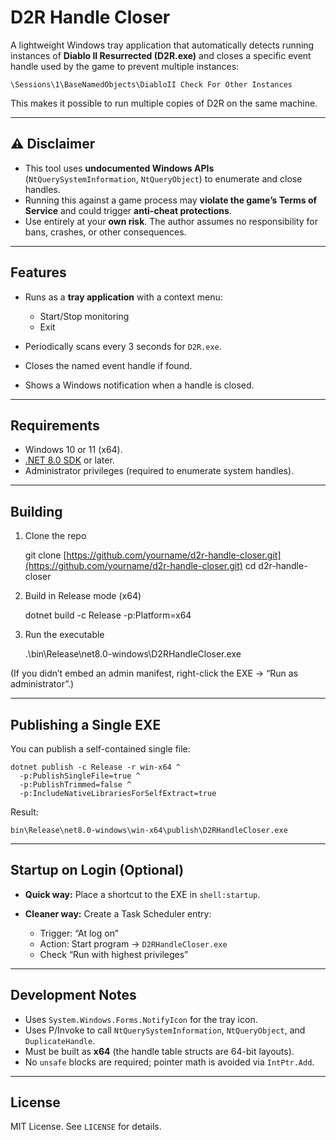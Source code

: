 # D2R Handle Closer

A lightweight Windows tray application that automatically detects running instances of **Diablo II Resurrected (D2R.exe)** and closes a specific event handle used by the game to prevent multiple instances:

`\Sessions\1\BaseNamedObjects\DiabloII Check For Other Instances`

This makes it possible to run multiple copies of D2R on the same machine.

---

## ⚠️ Disclaimer

* This tool uses **undocumented Windows APIs** (`NtQuerySystemInformation`, `NtQueryObject`) to enumerate and close handles.
* Running this against a game process may **violate the game’s Terms of Service** and could trigger **anti-cheat protections**.
* Use entirely at your **own risk**. The author assumes no responsibility for bans, crashes, or other consequences.

---

## Features

* Runs as a **tray application** with a context menu:

  * Start/Stop monitoring
  * Exit
* Periodically scans every 3 seconds for `D2R.exe`.
* Closes the named event handle if found.
* Shows a Windows notification when a handle is closed.

---

## Requirements

* Windows 10 or 11 (x64).
* [.NET 8.0 SDK](https://dotnet.microsoft.com/en-us/download/dotnet/8.0) or later.
* Administrator privileges (required to enumerate system handles).

---

## Building

1. Clone the repo

   git clone [https://github.com/yourname/d2r-handle-closer.git](https://github.com/yourname/d2r-handle-closer.git)
   cd d2r-handle-closer

2. Build in Release mode (x64)

   dotnet build -c Release -p:Platform=x64

3. Run the executable

   .\bin\Release\net8.0-windows\D2RHandleCloser.exe

(If you didn’t embed an admin manifest, right-click the EXE → “Run as administrator”.)

---

## Publishing a Single EXE

You can publish a self-contained single file:

```
dotnet publish -c Release -r win-x64 ^
  -p:PublishSingleFile=true ^
  -p:PublishTrimmed=false ^
  -p:IncludeNativeLibrariesForSelfExtract=true
```

Result:

```
bin\Release\net8.0-windows\win-x64\publish\D2RHandleCloser.exe
```

---

## Startup on Login (Optional)

* **Quick way:** Place a shortcut to the EXE in `shell:startup`.
* **Cleaner way:** Create a Task Scheduler entry:

  * Trigger: “At log on”
  * Action: Start program → `D2RHandleCloser.exe`
  * Check “Run with highest privileges”

---

## Development Notes

* Uses `System.Windows.Forms.NotifyIcon` for the tray icon.
* Uses P/Invoke to call `NtQuerySystemInformation`, `NtQueryObject`, and `DuplicateHandle`.
* Must be built as **x64** (the handle table structs are 64-bit layouts).
* No `unsafe` blocks are required; pointer math is avoided via `IntPtr.Add`.

---

## License

MIT License. See `LICENSE` for details.
